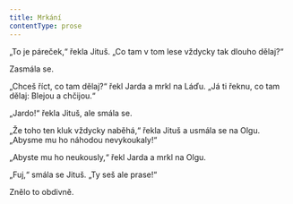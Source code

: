 ```yaml
---
title: Mrkání
contentType: prose
---
```


„To je páreček,“ řekla Jituš. „Co tam v tom lese vždycky tak dlouho dělaj?“

  

Zasmála se.

„Chceš říct, co tam dělaj?“ řekl Jarda a mrkl na Láďu. „Já ti řeknu, co tam dělaj: Blejou a chčijou.“

„Jardo!“ řekla Jituš, ale smála se.

„Že toho ten kluk vždycky naběhá,“ řekla Jituš a usmála se na Olgu. „Abysme mu ho náhodou nevykoukaly!“

„Abyste mu ho neukously,“ řekl Jarda a mrkl na Olgu.

„Fuj,“ smála se Jituš. „Ty seš ale prase!“

Znělo to obdivně.

